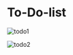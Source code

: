 # To-Do-list


![todo1](https://github.com/Ahmedanwersaber/To-Do-list/assets/99138670/ca13c419-2385-4117-bb8d-41e324371559)


![todo2](https://github.com/Ahmedanwersaber/To-Do-list/assets/99138670/a886c7f6-54ab-4ad2-a9de-46c586eee330)





